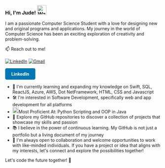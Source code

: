 ### Hi, I'm Jude! <img src="https://raw.githubusercontent.com/Tarikul-Islam-Anik/Animated-Fluent-Emojis/master/Emojis/Hand%20gestures/Waving%20Hand.png" alt="Waving Hand" width="30" height="30" />

I am a passionate Computer Science Student with a love for designing new and original programs and applications. My journey in the world of Computer Science has been an exciting exploration of creativity and problem-solving.

📫 Reach out to me!
<br><br>
[![LinkedIn](https://img.shields.io/badge/LinkedIn-0077B5?style=for-the-badge&logo=linkedin&logoColor=white)](https://www.linkedin.com/in/jude-a-rozario)
[![Gmail](https://img.shields.io/badge/Gmail-D14836?style=for-the-badge&logo=gmail&logoColor=white)](mailto:juderzro08@gmail.com)
<br>
<!DOCTYPE html>
<html lang="en">
<head>
  <meta charset="UTF-8">
  <meta name="viewport" content="width=device-width, initial-scale=1.0">
  <style>
    .linkedin-button {
      display: inline-block;
      padding: 10px 20px;
      background-color: #0077B5;
      color: white;
      text-decoration: none;
      border-radius: 5px;
      font-weight: bold;
    }

    .linkedin-button:hover {
      background-color: #005F8B;
    }
  </style>
</head>
<body>
  <a href="https://www.linkedin.com/in/jude-a-rozario" target="_blank" class="linkedin-button">
    <i class="fab fa-linkedin"></i> LinkedIn</a>
</body>
</html>
<ul>
  <li>🧠 I'm currently learning and expanding my knowledge on Swift, SQL, ReactJS, Azure, AWS, Dot NetFramework, HTML, CSS and Javascript</li>
  <li>🛠️ I'm interested in Software Development, specifically web and app development for all platforms</li>
  <li><img src="https://raw.githubusercontent.com/Tarikul-Islam-Anik/Animated-Fluent-Emojis/master/Emojis/Objects/Desktop%20Computer.png" alt="Desktop Computer" width="20" height="20" />Most Proficient At: Python Scripting and OOP in Java</li>
  <li>👾 Explore my GitHub repositories to discover a collection of projects that showcase my skills and passion</li>
  <li>📚 I believe in the power of continuous learning. My GitHub is not just a portfolio but a living document of my journey</li>
  <li>🤝 I'm always open to collaboration and welcome opportunities to work with like-minded individuals. If you have a project or idea that aligns with my interests, let's connect and explore the possibilities together!</li>
</ul>

Let's code the future together! 🌟

<!--
**juderozario08/juderozario08** is a ✨ _special_ ✨ repository because its `README.md` (this file) appears on your GitHub profile.

Here are some ideas to get you started:

- 🔭 I’m currently working on ...
- 🌱 I’m currently learning ...
- 👯 I’m looking to collaborate on ...
- 🤔 I’m looking for help with ...
- 💬 Ask me about ...
- 📫 How to reach me: ...
- 😄 Pronouns: ...
- ⚡ Fun fact: ...
-->

